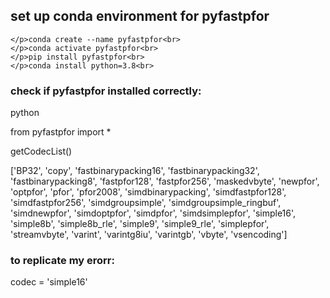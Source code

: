 ## set up conda environment for pyfastpfor
````
</p>conda create --name pyfastpfor<br>
</p>conda activate pyfastpfor<br>
</p>pip install pyfastpfor<br>
</p>conda install python=3.8<br>
````
### check if pyfastpfor installed correctly:
</p>python<br>
</p>from pyfastpfor import *<br>
</p>getCodecList()<br>
</p>['BP32', 'copy', 'fastbinarypacking16', 'fastbinarypacking32', 'fastbinarypacking8', 'fastpfor128', 'fastpfor256', 'maskedvbyte', 'newpfor', 'optpfor', 'pfor', 'pfor2008', 'simdbinarypacking', 'simdfastpfor128', 'simdfastpfor256', 'simdgroupsimple', 'simdgroupsimple_ringbuf', 'simdnewpfor', 'simdoptpfor', 'simdpfor', 'simdsimplepfor', 'simple16', 'simple8b', 'simple8b_rle', 'simple9', 'simple9_rle', 'simplepfor', 'streamvbyte', 'varint', 'varintg8iu', 'varintgb', 'vbyte', 'vsencoding']</p>


### to replicate my erorr:

codec = 'simple16'



